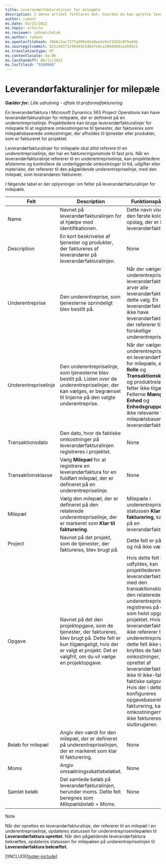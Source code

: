 ```yaml
---
title: Leverandørfakturalinjer for milepæle
description: I denne artikel forklares det, hvordan du kan oprette leverandørfakturalinjer for milepæle på en underentreprise.
author: rumant
ms.date: 03/25/2022
ms.topic: article
ms.reviewer: johnmichalak
ms.author: rumant
ms.openlocfilehash: f066c2ac7377a989a92a9ae2e9a732d3c979a0db
ms.sourcegitcommit: b2224d1f3c0bd4925d647e6ca3960db81a209521
ms.translationtype: HT
ms.contentlocale: da-DK
ms.lasthandoff: 08/11/2022
ms.locfileid: "9260988"
---
```

# <a name="vendor-invoice-lines-for-milestones"></a>Leverandørfakturalinjer for milepæle

_**Gælder for:** Lille udrulning - aftale til proformafakturering_

En leverandørfaktura i Microsoft Dynamics 365 Project Operations kan have leverandørfakturalinjer for milepæle, der er defineret på en underentrepriselinje. Projektledere kan bruge leverandørfakturalinjer for milepæle til at registrere omkostningerne til tjenester, der faktureres som milepælsbaserede omkostninger, der afholdes til tjenester eller produkter, som er faktureret for projektet.

Leverandørfakturalinjer for milepæle skal altid referere til en underentrepriselinje, der har en faktureringsmetode til fast pris. Når en leverandørfakturalinje refererer til en underentrepriselinje, kan projektledere afstemme og kontrollere de underliggende omkostninger til tid, udgifter eller materialer, der refererer til den pågældende underentrepriselinje, med den milepæl, som leverandøren fakturerer.

I følgende tabel er der oplysninger om felter på leverandørfakturalinjer for milepæle.

| Felt | Description | Funktionspåvirkning |
| --- | --- | --- |
| Name | Navnet på leverandørfakturalinjen for at hjælpe med identifikationen. | Dette navn vises som den første kolonne i alle opslag, der er baseret på leverandørfakturalinjer. |
| Description | En kort beskrivelse af tjenester og produkter, der faktureres af leverandører på leverandørfakturalinjen. | None |
| Underentreprise | Den underentreprise, som tjenesterne oprindeligt blev bestilt på. | Når der vælges en underentreprise til leverandørfakturaen, arver alle leverandørfakturalinjerne dette valg. En leverandørfaktura kan ikke have leverandørfakturalinjer, der refererer til forskellige underentrepriser. |
| Underentrepriselinje | Den underentrepriselinje, som tjenesterne blev bestilt på. Listen over de underentrepriselinjer, der kan vælges, er begrænset til linjerne på den valgte underentreprise. | Når der vælges en underentrepriselinje på en leverandørfakturalinje for milepæle, er felterne **Rolle** og **Transaktionskategori** og produktrelaterede felter ikke tilgængelige. Felterne **Mængde**, **Enhed** og **Enhedsgruppe** er heller ikke relevante for milepælsbaserede leverandørfakturalinjer. |
| Transaktionsdato | Den dato, hvor de faktiske omkostninger på leverandørfakturalinjen registreres i projektet. | None |
| Transaktionsklasse | Vælg **Milepæl** for at registrere en leverandørfaktura for en fuldført milepæl, der er defineret på en underentrepriselinje. | None |
| Milepæl | Vælg den milepæl, der er defineret på den relaterede underentrepriselinje, der er markeret som **Klar til fakturering**. | Milepæle i underentrepriser, der har statussen **Klar til fakturering**, kan vælges på en leverandørfakturalinje. |
| Project | Navnet på det projekt, som de tjenester, der faktureres, blev brugt på. | Dette felt er påkrævet, og må ikke være tomt. |
| Opgave | Navnet på det den projektopgave, som de tjenester, der faktureres, blev brugt på. Dette felt er kun tilgængeligt, hvis der er valgt et projekt. Det er valgfrit, om du vil vælge en projektopgave. | Hvis dette felt ikke udfyldes, kan projektlederen afstemme leverandørfakturalinjen med den transaktionsklasse på den relaterede underentrepriselinje, der registreres på en hvilken som helst opgave i projektet. Hvis leverandørfakturalinjen ikke refererer til en underentrepriselinje, og dette felt ikke udfyldes, knyttes de faktiske omkostninger, der er oprettet af leverandørfakturalinjen, ikke til ikke-fakturerede faktiske salgsværdier. Hvis der i dette tilfælde konfigureres opgavebaseret fakturering, kan omkostningerne muligvis ikke faktureres slutbrugeren. |
| Beløb for milepæl | Angiv den værdi for den milepæl, der er defineret på underentrepriselinjen, der er markeret som klar til fakturering. | None |
| Moms | Angiv omsætningsskattebeløbet. | None |
| Samlet beløb | Det samlede beløb på leverandørfakturalinjen, herunder moms. Dette felt beregnes som *Milepælsbeløb* + *Moms*. | None |

> [!NOTE]
> Når der oprettes en leverandørfakturalinje, der refererer til en milepæl i en underentrepriselinje, opdateres statussen for underentreprisemilepælen til **Leverandørfaktura oprettet**. Når den pågældende leverandørfaktura bekræftes, opdateres statussen for milepælen på underentrepriselinjen til **Leverandørfaktura bekræftet**.

[!INCLUDE[footer-include](../../includes/footer-banner.md)]
